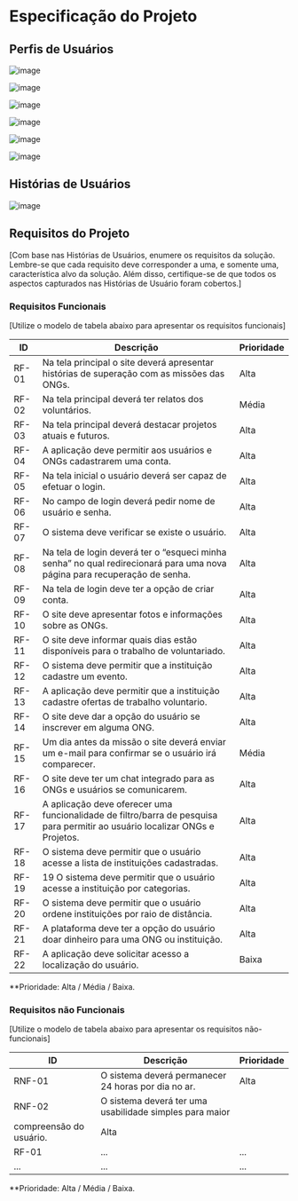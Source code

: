 # Especificação do Projeto

## Perfis de Usuários


![image](https://github.com/ICEI-PUC-Minas-PMV-ADS/pmv-ads-2024-1-e1-proj-web-t11-pmv-ads-2024-1-e1-projetovat/assets/165384143/63e0f896-19f8-4d52-b4a4-a81641de90c1)

![image](https://github.com/ICEI-PUC-Minas-PMV-ADS/pmv-ads-2024-1-e1-proj-web-t11-pmv-ads-2024-1-e1-projetovat/assets/165384143/d50fd74c-4f51-4bc9-a82b-0f3f8350b3f7)

![image](https://github.com/ICEI-PUC-Minas-PMV-ADS/pmv-ads-2024-1-e1-proj-web-t11-pmv-ads-2024-1-e1-projetovat/assets/165384143/99fac715-8172-4b5d-a206-83d0903bff9c)

![image](https://github.com/ICEI-PUC-Minas-PMV-ADS/pmv-ads-2024-1-e1-proj-web-t11-pmv-ads-2024-1-e1-projetovat/assets/165384143/e7f701ad-6d8d-4e31-bc66-58263ccf7fc7)

![image](https://github.com/ICEI-PUC-Minas-PMV-ADS/pmv-ads-2024-1-e1-proj-web-t11-pmv-ads-2024-1-e1-projetovat/assets/165384143/164390b2-144b-4749-87d3-3453d255674f)

![image](https://github.com/ICEI-PUC-Minas-PMV-ADS/pmv-ads-2024-1-e1-proj-web-t11-pmv-ads-2024-1-e1-projetovat/assets/165384143/bded9c6d-fd1d-4104-9596-90ff5f581564)

## Histórias de Usuários

![image](https://github.com/ICEI-PUC-Minas-PMV-ADS/pmv-ads-2024-1-e1-proj-web-t11-pmv-ads-2024-1-e1-projetovat/assets/165384143/6864751f-93d6-42fb-9796-086d05420aea)



## Requisitos do Projeto

[Com base nas Histórias de Usuários, enumere os requisitos da solução. Lembre-se que cada requisito deve corresponder a uma, e somente uma, característica alvo da solução. Além disso, certifique-se de que todos os aspectos capturados nas Histórias de Usuário foram cobertos.]

### Requisitos Funcionais

[Utilize o modelo de tabela abaixo para apresentar os requisitos funcionais]

|   ID  |           Descrição             | Prioridade |
|-------|---------------------------------|----|
| RF-01 | Na tela principal o site deverá apresentar histórias de superação com as missões das ONGs. | Alta  | 
| RF-02 |  Na tela principal deverá ter relatos dos voluntários.  | Média |
| RF-03 |  Na tela principal deverá destacar projetos atuais e futuros. | Alta  | 
| RF-04 |  A aplicação deve permitir aos usuários e ONGs cadastrarem uma conta. | Alta  | 
| RF-05 | Na tela inicial o usuário deverá ser capaz de efetuar o login. | Alta  | 
| RF-06 | No campo de login deverá pedir nome de usuário e senha. | Alta  |
| RF-07 | O sistema deve verificar se existe o usuário. | Alta  | 
| RF-08 | Na tela de login deverá ter o “esqueci minha senha” no qual redirecionará para uma nova página para recuperação de senha.| Alta  | 
| RF-09 | Na tela de login deve ter a opção de criar conta.  | Alta  |
| RF-10 | O site deve apresentar fotos e informações sobre as ONGs. | Alta  | 
| RF-11 |  O site deve informar quais dias estão disponíveis para o trabalho de voluntariado. | Alta  |
| RF-12 | O sistema deve permitir que a instituição cadastre um evento. | Alta  | 
| RF-13 | A aplicação deve permitir que a instituição cadastre ofertas de trabalho voluntario. | Alta  | 
| RF-14 | O site deve dar a opção do usuário se inscrever em alguma ONG. | Alta  |
| RF-15 | Um dia antes da missão o site deverá enviar um e-mail para confirmar se o usuário irá comparecer. | Média | 
| RF-16 | O site deve ter um chat integrado para as ONGs e usuários se comunicarem. | Alta | 
| RF-17 |A aplicação deve oferecer uma funcionalidade de filtro/barra de pesquisa para permitir ao usuário localizar ONGs e Projetos.| Alta  |
| RF-18 | O sistema deve permitir que o usuário acesse a lista de instituições cadastradas.  | Alta  | 
| RF-19 | 19 O sistema deve permitir que o usuário acesse a instituição por categorias. | Alta | 
| RF-20 | O sistema deve permitir que o usuário ordene instituições por raio de distância. | Alta  |
| RF-21 | A plataforma deve ter a opção do usuário doar dinheiro para uma ONG ou instituição. | Alta  | 
| RF-22 | A aplicação deve solicitar acesso a localização do usuário.  | Baixa  | 

**Prioridade: Alta / Média / Baixa. 

### Requisitos não Funcionais

[Utilize o modelo de tabela abaixo para apresentar os requisitos não-funcionais]

|ID    | Descrição                | Prioridade |
|--------|---------------------------------|----|
| RNF-01 |  O sistema deverá permanecer 24 horas por dia no ar. | Alta   | 
| RNF-02 |  O sistema deverá ter uma usabilidade simples para maior 
compreensão do usuário. | Alta   |                   
| RF-01 |  ...                     | ...   | 
|  ...  |  ...                     | ...   |

**Prioridade: Alta / Média / Baixa. 

